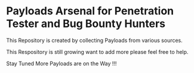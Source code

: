 # Payloads Arsenal for Penetration Tester and Bug Bounty Hunters

This Repository is created by collecting Payloads from various sources.

This Respository is still growing want to add more please feel free to help.

Stay Tuned More Payloads are on the Way !!!

